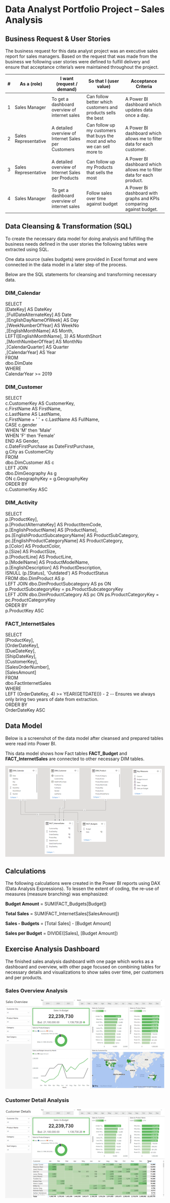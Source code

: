 # Data Analyst Portfolio Project – Sales Analysis

## Business Request & User Stories

The business request for this data analyst project was an executive sales report for sales managers. Based on the request that was made from the business we following user stories were defined to fulfill delivery and ensure that acceptance criteria’s were maintained throughout the project.

|#|As a (role)|I want (request / demand)|So that I (user value)|Acceptance Criteria|
|---|---|---|---|---|
|1|Sales Manager|To get a dashboard overview of internet sales|Can follow better which customers and products sells the best|A Power BI dashboard which updates data once a day.|
|2|Sales Representative|A detailed overview of Internet Sales per Customers|Can follow up my customers that buys the most and who we can sell more to|A Power BI dashboard which allows me to filter data for each customer.|
|3|Sales Representative|A detailed overview of Internet Sales per Products|Can follow up my Products that sells the most|A Power BI dashboard which allows me to filter data for each product.|
|4|Sales Manager|To get a dashboard overview of internet sales|Follow sales over time against budget|A Power Bi dashboard with graphs and KPIs comparing against budget.|

## Data Cleansing & Transformation (SQL)
To create the necessary data model for doing analysis and fulfilling the business needs defined in the user stories the following tables were extracted using SQL.

One data source (sales budgets) were provided in Excel format and were connected in the data model in a later step of the process.

Below are the SQL statements for cleansing and transforming necessary data.

### DIM_Calendar

SELECT <br />
	[DateKey] AS DateKey <br />
      ,[FullDateAlternateKey] AS Date <br />
      ,[EnglishDayNameOfWeek] AS Day <br />
      ,[WeekNumberOfYear] AS WeekNo <br />
      ,[EnglishMonthName] AS Month, <br />
	  LEFT([EnglishMonthName], 3) AS MonthShort <br />
      ,[MonthNumberOfYear] AS MonthNo <br />
      ,[CalendarQuarter] AS Quarter <br />
      ,[CalendarYear] AS Year <br />
FROM <br />
	dbo.DimDate <br />
WHERE <br />
	CalendarYear >= 2019 <br />

### DIM_Customer

SELECT <br />
	c.CustomerKey AS CustomerKey, <br />
	c.FirstName AS FirstName, <br />
	c.LastName AS LastName, <br />
	c.FirstName + ' ' + c.LastName AS FullName, <br />
	CASE c.gender <br />
		WHEN 'M' then 'Male' <br />
		WHEN 'F' then 'Female' <br />
	END AS Gender, <br />
	c.DateFirstPurchase as DateFirstPurchase, <br />
	g.City as  CustomerCity <br />
FROM <br />
	dbo.DimCustomer AS c <br />
LEFT JOIN <br />
	dbo.DimGeography As g <br />
ON c.GeographyKey = g.GeographyKey <br />
ORDER BY <br />
	c.CustomerKey ASC <br />
    
### DIM_Activity

SELECT <br />
	p.[ProductKey], <br />
	p.[ProductAlternateKey] AS ProductItemCode, <br />
	p.[EnglishProductName] AS [ProductName], <br />
	ps.[EnglishProductSubcategoryName] AS ProductSubCategory, <br />
	pc.[EnglishProductCategoryName] AS ProductCategory, <br />
	p.[Color] AS ProductColor, <br />
	p.[Size] AS ProductSize, <br />
	p.[ProductLine] AS ProductLine, <br />
	p.[ModelName] AS ProductModelName, <br />
	p.[EnglishDescription] AS ProductDescription, <br />
	ISNULL (p.[Status], 'Outdated') AS ProductStatus <br />
FROM dbo.DimProduct AS p <br />
LEFT JOIN dbo.DimProductSubcategory AS ps ON p.ProductSubcategoryKey = ps.ProductSubcategoryKey <br />
LEFT JOIN dbo.DimProductCategory AS pc ON ps.ProductCategoryKey = pc.ProductCategoryKey <br />
ORDER BY <br />
	p.ProductKey ASC <br />
	

### FACT_InternetSales 

SELECT <br />
  [ProductKey], <br />
  [OrderDateKey], <br />
  [DueDateKey], <br />
  [ShipDateKey], <br />
  [CustomerKey], <br />
  [SalesOrderNumber], <br />
  [SalesAmount] <br />
FROM <br />
  dbo.FactInternetSales <br />
WHERE <br />
  LEFT (OrderDateKey, 4) >= YEAR(GETDATE()) - 2 -- Ensures we always only bring two years of date from extraction. <br />
ORDER BY <br />
  OrderDateKey ASC <br />
  
    
## Data Model

Below is a screenshot of the data model after cleansed and prepared tables were read into Power BI.

This data model shows how Fact tables **FACT_Budget** and **FACT_InternetSales** are connected to other necessary DIM tables.

![GitHub Sales_Data_Model](/images/Data_Model.PNG)

## Calculations

The following calculations were created in the Power BI reports using DAX (Data Analysis Expressions). To lessen the extent of coding, the re-use of measures (measure branching) was emphasized:

**Budget Amount** = SUM(FACT_Budgets[Budget])

**Total Sales** = SUM(FACT_InternetSales[SalesAmount])

**Sales - Budgets** = [Total Sales] - [Budget Amount]

**Sales per Budget** = DIVIDE([Sales], [Budget Amount])


## Exercise Analysis Dashboard

The finished sales analysis dashboard with one page which works as a dashboard and overview, with other page focused on combining tables for necessary details and visualizations to show sales over time, per customers and per products. 

### Sales Overview Analysis

![GitHub Sales_overview](/images/Sales_Overview.PNG)

### Customer Detail Analysis

![GitHub Customer_overview](/images/Customer_Details.PNG)
